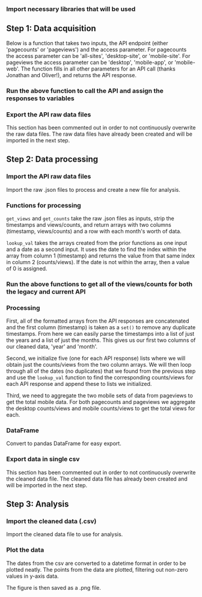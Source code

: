 ### Import necessary libraries that will be used

## Step 1: Data acquisition

Below is a function that takes two inputs, the API endpoint (either 'pagecounts' or 'pageviews') and the access parameter. For pagecounts the access parameter can be 'all-sites', 'desktop-site', or 'mobile-site'. For pageviews the access parameter can be 'desktop', 'mobile-app', or 'mobile-web'. The function fills in all other parameters for an API call (thanks Jonathan and Oliver!), and returns the API response.

### Run the above function to call the API and assign the responses to variables

### Export the API raw data files

This section has been commented out in order to not continuously overwrite the raw data files. The raw data files have already been created and will be imported in the next step.

## Step 2: Data processing

### Import the API raw data files

Import the raw .json files to process and create a new file for analysis.

### Functions for processing

`get_views` and `get_counts` take the raw .json files as inputs, strip the timestamps and views/counts, and return arrays with two columns (timestamp, views/counts) and a row with each month's worth of data.

`lookup_val` takes the arrays created from the prior functions as one input and a date as a second input. It uses the date to find the index within the array from column 1 (timestamp) and returns the value from that same index in column 2 (counts/views). If the date is not within the array, then a value of 0 is assigned.

### Run the above functions to get all of the views/counts for both the legacy and current API

### Processing

First, all of the formatted arrays from the API responses are concatenated and the first column (timestamp) is taken as a `set()` to remove any duplicate timestamps. From here we can easily parse the timestamps into a list of just the years and a list of just the months. This gives us our first two columns of our cleaned data, 'year' and 'month'.

Second, we initialize five (one for each API response) lists where we will obtain just the counts/views from the two column arrays. We will then loop through all of the dates (no duplicates) that we found from the previous step and use the `lookup_val` function to find the corresponding counts/views for each API response and append these to lists we initialized.

Third, we need to aggregate the two mobile sets of data from pageviews to get the total mobile data. For both pagecounts and pageviews we aggregate the desktop counts/views and mobile counts/views to get the total views for each.

### DataFrame

Convert to pandas DataFrame for easy export.

### Export data in single csv

This section has been commented out in order to not continuously overwrite the cleaned data file. The cleaned data file has already been created and will be imported in the next step.

## Step 3: Analysis

### Import the cleaned data (.csv)

Import the cleaned data file to use for analysis.

### Plot the data

The dates from the csv are converted to a datetime format in order to be plotted neatly. The points from the data are plotted, filtering out non-zero values in y-axis data.

The figure is then saved as a .png file.